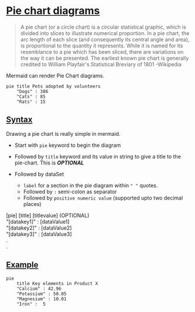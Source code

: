 # [Pie chart diagrams](https://mermaid-js.github.io/mermaid/#/pie?id=pie-chart-diagrams)


> A pie chart (or a circle chart) is a circular statistical graphic, which is divided into slices to illustrate numerical proportion. In a pie chart, the arc length of each slice (and consequently its central angle and area), is proportional to the quantity it represents. While it is named for its resemblance to a pie which has been sliced, there are variations on the way it can be presented. The earliest known pie chart is generally credited to William Playfair's Statistical Breviary of 1801 -Wikipedia

Mermaid can render Pie Chart diagrams.

``` Mermaid {hide=false}
pie title Pets adopted by volunteers
    "Dogs" : 386
    "Cats" : 85
    "Rats" : 15
```



## [Syntax](https://mermaid-js.github.io/mermaid/#/pie?id=syntax)

Drawing a pie chart is really simple in mermaid.

*  Start with&nbsp;`pie`&nbsp;keyword to begin the diagram
*  Followed by&nbsp;`title`&nbsp;keyword and its value in string to give a title to the pie-chart. This is&nbsp;**_OPTIONAL_**
*  Followed by dataSet
    
    *  `label`&nbsp;for a section in the pie diagram within&nbsp;`" "`&nbsp;quotes.
    *  Followed by&nbsp;`:`&nbsp;semi-colon as separator
    *  Followed by&nbsp;`positive numeric value`&nbsp;(supported upto two decimal places)

[pie] [title] [titlevalue] (OPTIONAL)  
"[datakey1]" : [dataValue1]  
"[datakey2]" : [dataValue2]  
"[datakey3]" : [dataValue3]  
.  
.

## [Example](https://mermaid-js.github.io/mermaid/#/pie?id=example)

``` Mermaid {hide=false}
pie
    title Key elements in Product X
    "Calcium" : 42.96
    "Potassium" : 50.05
    "Magnesium" : 10.01
    "Iron" :  5
```